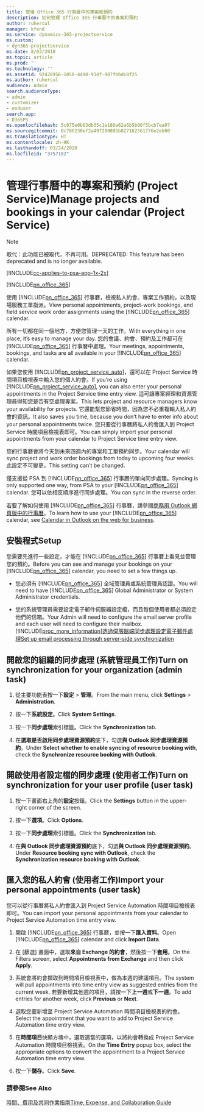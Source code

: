```yaml
---
title: 管理 Office 365 行事曆中的專案和預約
description: 如何管理 Office 365 行事曆中的專案和預約
author: ruhercul
manager: kfend
ms.service: dynamics-365-projectservice
ms.custom:
- dyn365-projectservice
ms.date: 8/03/2018
ms.topic: article
ms.prod: ''
ms.technology: ''
ms.assetid: 92428956-1058-4490-934f-907fbbdc8f25
ms.author: ruhercul
audience: Admin
search.audienceType:
- admin
- customizer
- enduser
search.app:
- D365PS
ms.openlocfilehash: 5c075e0b63db35c1e189a62a6b5b00f5bcb7ea97
ms.sourcegitcommit: 8c786230ef2a497280885b827162561776e2eb00
ms.translationtype: HT
ms.contentlocale: zh-HK
ms.lasthandoff: 03/24/2020
ms.locfileid: "3757182"
---
```

# <a name="manage-projects-and-bookings-in-your-calendar-project-service"></a><span data-ttu-id="da70d-103">管理行事曆中的專案和預約 (Project Service)</span><span class="sxs-lookup"><span data-stu-id="da70d-103">Manage projects and bookings in your calendar (Project Service)</span></span>

> [!Note]
> <span data-ttu-id="da70d-104">取代：此功能已被取代，不再可用。</span><span class="sxs-lookup"><span data-stu-id="da70d-104">DEPRECATED: This feature has been deprecated and is no longer available.</span></span>

[!INCLUDE[cc-applies-to-psa-app-1x-2x](../includes/cc-applies-to-psa-app-1x-2x.md)]

[!INCLUDE[pn_office_365](../includes/pn-office-365.md)] 

<span data-ttu-id="da70d-105">使用 [!INCLUDE[pn_office_365](../includes/pn-office-365.md)] 行事曆，檢視私人約會、專案工作預約，以及現場服務工單指派。</span><span class="sxs-lookup"><span data-stu-id="da70d-105">View personal appointments, project-work bookings, and field service work order assignments using the [!INCLUDE[pn_office_365](../includes/pn-office-365.md)] calendar.</span></span>  
  
 <span data-ttu-id="da70d-106">所有一切都在同一個地方，方便您管理一天的工作。</span><span class="sxs-lookup"><span data-stu-id="da70d-106">With everything in one place, it’s easy to manage your day.</span></span> <span data-ttu-id="da70d-107">您的會議、約會、預約及工作都可在 [!INCLUDE[pn_office_365](../includes/pn-office-365.md)] 行事曆中處理。</span><span class="sxs-lookup"><span data-stu-id="da70d-107">Your meetings, appointments, bookings, and tasks are all available in your [!INCLUDE[pn_office_365](../includes/pn-office-365.md)] calendar.</span></span>  
  
 <span data-ttu-id="da70d-108">如果您使用 [!INCLUDE[pn_project_service_auto](../includes/pn-project-service-auto.md)]，還可以在 Project Service 時間項目檢視表中輸入您的個人約會。</span><span class="sxs-lookup"><span data-stu-id="da70d-108">If you’re using [!INCLUDE[pn_project_service_auto](../includes/pn-project-service-auto.md)], you can also enter your personal appointments in the Project Service time entry view.</span></span> <span data-ttu-id="da70d-109">這可讓專案經理和資源管理員得知您是否有空處理專案。</span><span class="sxs-lookup"><span data-stu-id="da70d-109">This lets project and resource managers know your availability for projects.</span></span> <span data-ttu-id="da70d-110">它還能幫您節省時間，因為您不必重複輸入私人約會的資訊。</span><span class="sxs-lookup"><span data-stu-id="da70d-110">It also saves you time, because you don’t have to enter info about your personal appointments twice.</span></span> <span data-ttu-id="da70d-111">您只要從行事曆將私人約會匯入到 Project Service 時間項目檢視表即可。</span><span class="sxs-lookup"><span data-stu-id="da70d-111">You can simply import your personal appointments from your calendar to Project Service time entry view.</span></span>  
  
 <span data-ttu-id="da70d-112">您的行事曆會將今天到未來四週內的專案和工單預約同步。</span><span class="sxs-lookup"><span data-stu-id="da70d-112">Your calendar will sync project and work order bookings from today to upcoming four weeks.</span></span> <span data-ttu-id="da70d-113">此設定不可變更。</span><span class="sxs-lookup"><span data-stu-id="da70d-113">This setting can’t be changed.</span></span>  
  
 <span data-ttu-id="da70d-114">僅支援從 PSA 到 [!INCLUDE[pn_office_365](../includes/pn-office-365.md)] 行事曆的單向同步處理。</span><span class="sxs-lookup"><span data-stu-id="da70d-114">Syncing is only supported one way, from PSA to your [!INCLUDE[pn_office_365](../includes/pn-office-365.md)] calendar.</span></span> <span data-ttu-id="da70d-115">您可以依相反順序進行同步處理。</span><span class="sxs-lookup"><span data-stu-id="da70d-115">You can sync in the reverse order.</span></span> 
  
 <span data-ttu-id="da70d-116">若要了解如何使用 [!INCLUDE[pn_office_365](../includes/pn-office-365.md)] 行事曆，請參閱[商務用 Outlook 網頁版中的行事曆](https://support.office.com/article/Calendar-in-Outlook-on-the-web-for-business-5219c457-d1fe-4c2f-9032-1a816b88e936)。</span><span class="sxs-lookup"><span data-stu-id="da70d-116">To learn how to use your [!INCLUDE[pn_office_365](../includes/pn-office-365.md)] calendar, see [Calendar in Outlook on the web for business](https://support.office.com/article/Calendar-in-Outlook-on-the-web-for-business-5219c457-d1fe-4c2f-9032-1a816b88e936).</span></span>  
  
## <a name="setup"></a><span data-ttu-id="da70d-117">安裝程式</span><span class="sxs-lookup"><span data-stu-id="da70d-117">Setup</span></span>  
 <span data-ttu-id="da70d-118">您需要先進行一些設定，才能在 [!INCLUDE[pn_office_365](../includes/pn-office-365.md)] 行事曆上看見並管理您的預約。</span><span class="sxs-lookup"><span data-stu-id="da70d-118">Before you can see and manage your bookings on your [!INCLUDE[pn_office_365](../includes/pn-office-365.md)] calendar, you need to set a few things up.</span></span>  
  
- <span data-ttu-id="da70d-119">您必須有 [!INCLUDE[pn_office_365](../includes/pn-office-365.md)] 全域管理員或系統管理員認證。</span><span class="sxs-lookup"><span data-stu-id="da70d-119">You will need to have [!INCLUDE[pn_office_365](../includes/pn-office-365.md)] Global Administrator or System Administrator credentials.</span></span>  
  
- <span data-ttu-id="da70d-120">您的系統管理員需要設定電子郵件伺服器設定檔，而且每個使用者都必須設定他們的信箱。</span><span class="sxs-lookup"><span data-stu-id="da70d-120">Your Admin will need to configure the email server profile and each user will need to configure their mailbox.</span></span> [!INCLUDE[proc_more_information](../includes/proc-more-information.md)]<span data-ttu-id="da70d-121">[透過伺服器端同步處理設定電子郵件處理](../admin/set-up-server-side-synchronization-of-email-appointments-contacts-and-tasks.md)</span><span class="sxs-lookup"><span data-stu-id="da70d-121">[Set up email processing through server-side synchronization](../admin/set-up-server-side-synchronization-of-email-appointments-contacts-and-tasks.md)</span></span>  
  
## <a name="turn-on-synchronization-for-your-organization-admin-task"></a><span data-ttu-id="da70d-122">開啟您的組織的同步處理 (系統管理員工作)</span><span class="sxs-lookup"><span data-stu-id="da70d-122">Turn on synchronization for your organization (admin task)</span></span>  
  
1.  <span data-ttu-id="da70d-123">從主要功能表按一下**設定** > **管理**。</span><span class="sxs-lookup"><span data-stu-id="da70d-123">From the main menu, click **Settings** > **Administration**.</span></span>  
  
2.  <span data-ttu-id="da70d-124">按一下**系統設定**。</span><span class="sxs-lookup"><span data-stu-id="da70d-124">Click **System Settings**.</span></span>  
  
3.  <span data-ttu-id="da70d-125">按一下**同步處理**索引標籤。</span><span class="sxs-lookup"><span data-stu-id="da70d-125">Click the **Synchronization** tab.</span></span>  
  
4.  <span data-ttu-id="da70d-126">在**選取是否啟用同步處理資源預約**底下，勾選**與 Outlook 同步處理資源預約**。</span><span class="sxs-lookup"><span data-stu-id="da70d-126">Under **Select whether to enable syncing of resource booking with**, check the **Synchronize resource booking with Outlook**.</span></span>  
  
## <a name="turn-on-synchronization-for-your-user-profile-user-task"></a><span data-ttu-id="da70d-127">開啟使用者設定檔的同步處理 (使用者工作)</span><span class="sxs-lookup"><span data-stu-id="da70d-127">Turn on synchronization for your user profile (user task)</span></span>  
  
1.  <span data-ttu-id="da70d-128">按一下畫面右上角的**設定**按鈕。</span><span class="sxs-lookup"><span data-stu-id="da70d-128">Click the **Settings** button in the upper-right corner of the screen.</span></span>  
  
2.  <span data-ttu-id="da70d-129">按一下**選項**。</span><span class="sxs-lookup"><span data-stu-id="da70d-129">Click **Options**.</span></span>  
  
3.  <span data-ttu-id="da70d-130">按一下**同步處理**索引標籤。</span><span class="sxs-lookup"><span data-stu-id="da70d-130">Click the **Synchronization** tab.</span></span>  
  
4.  <span data-ttu-id="da70d-131">在**與 Outlook 同步處理資源預約**底下，勾選**與 Outlook 同步處理資源預約**。</span><span class="sxs-lookup"><span data-stu-id="da70d-131">Under **Resource booking sync with Outlook**, check the **Synchronization resource booking with Outlook**.</span></span>  
  
## <a name="import-your-personal-appointments-user-task"></a><span data-ttu-id="da70d-132">匯入您的私人約會 (使用者工作)</span><span class="sxs-lookup"><span data-stu-id="da70d-132">Import your personal appointments (user task)</span></span>  
 <span data-ttu-id="da70d-133">您可以從行事曆將私人約會匯入到 Project Service Automation 時間項目檢視表即可。</span><span class="sxs-lookup"><span data-stu-id="da70d-133">You can import your personal appointments from your calendar to Project Service Automation time entry view.</span></span>  
  
1. <span data-ttu-id="da70d-134">開啟 [!INCLUDE[pn_office_365](../includes/pn-office-365.md)] 行事曆，並按一下**匯入資料**。</span><span class="sxs-lookup"><span data-stu-id="da70d-134">Open [!INCLUDE[pn_office_365](../includes/pn-office-365.md)] calendar and click **Import Data**.</span></span>  
  
2. <span data-ttu-id="da70d-135">在 [篩選] 畫面中，選取**來自 Exchange 的約會**，然後按一下**套用**。</span><span class="sxs-lookup"><span data-stu-id="da70d-135">On the Filters screen, select **Appointments from Exchange** and then click **Apply**.</span></span>  
  
3. <span data-ttu-id="da70d-136">系統會將約會擷取到時間項目檢視表中，做為本週的建議項目。</span><span class="sxs-lookup"><span data-stu-id="da70d-136">The system will pull appointments into time entry view as suggested entries from the current week.</span></span> <span data-ttu-id="da70d-137">若要新增其他週的項目，請按一下**上一週**或**下一週**。</span><span class="sxs-lookup"><span data-stu-id="da70d-137">To add entries for another week, click **Previous** or **Next**.</span></span>  
  
4. <span data-ttu-id="da70d-138">選取您要新增至 Project Service Automation 時間項目檢視表的約會。</span><span class="sxs-lookup"><span data-stu-id="da70d-138">Select the appointment that you want to add to Project Service Automation time entry view.</span></span>  
  
5. <span data-ttu-id="da70d-139">在**時間項目**快顯方塊中，選取適當的選項，以將約會轉換成 Project Service Automation 時間項目檢視表。</span><span class="sxs-lookup"><span data-stu-id="da70d-139">On the **Time Entry** popup box, select the appropriate options to convert the appointment to a Project Service Automation time entry view.</span></span>  
  
6. <span data-ttu-id="da70d-140">按一下**儲存**。</span><span class="sxs-lookup"><span data-stu-id="da70d-140">Click **Save**.</span></span>  
  
### <a name="see-also"></a><span data-ttu-id="da70d-141">請參閱</span><span class="sxs-lookup"><span data-stu-id="da70d-141">See Also</span></span>  
 [<span data-ttu-id="da70d-142">時間、費用及共同作業指南</span><span class="sxs-lookup"><span data-stu-id="da70d-142">Time, Expense, and Collaboration Guide</span></span>](../project-service/time-expense-collaboration-guide.md)
